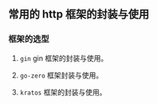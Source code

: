 ## 常用的 http 框架的封装与使用

### 框架的选型

1. `gin` gin 框架的封装与使用。

2. `go-zero` 框架封装与使用。

3. `kratos` 框架的封装与使用。
